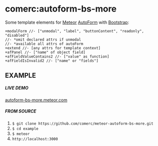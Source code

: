 comerc:autoform-bs-more
=======================

Some template elements for [Meteor](https://www.meteor.com/) [AutoForm](https://github.com/aldeed/meteor-autoform/) with [Bootstrap](http://getbootstrap.com/):
```jade
+modalForm //- ["unmodal", "label", "buttonContent", "readonly", "disabled"]
//- *omit declared attrs if unmodal
//- *available all attrs of autoForm
+extend //- [any attrs for template context]
+afPanel //- ["name" of object field]
+afFieldValueContains2 //- ["value" as function]
+afFieldIsInvalid2 //- ["name" or "fields"]
```
EXAMPLE
-------
##### LIVE DEMO
[autoform-bs-more.meteor.com](http://autoform-bs-more.meteor.com/)

##### FROM SOURCE
1. `$ git clone https://github.com/comerc/meteor-autoform-bs-more.git`
2. `$ cd example`
3. `$ meteor`
4. `http://localhost:3000`
